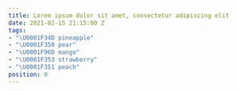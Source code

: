 ```yaml
---
title: Lorem ipsum dolor sit amet, consectetur adipiscing elit
date: 2021-02-15 21:15:00 Z
tags:
- "\U0001F34D pineapple"
- "\U0001F350 pear"
- "\U0001F96D mango"
- "\U0001F353 strawberry"
- "\U0001F351 peach"
position: 0
---
```


